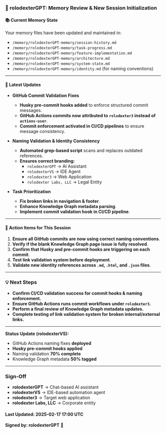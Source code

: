 ### **🔄 rolodexterGPT: Memory Review & New Session Initialization**  

#### **📚 Current Memory State**
Your memory files have been updated and maintained in:  
- `/memory/rolodexterGPT-memory/session-history.md`  
- `/memory/rolodexterGPT-memory/task-progress.md`  
- `/memory/rolodexterGPT-memory/feature-implementation.md`  
- `/memory/rolodexterGPT-memory/architecture.md`  
- `/memory/rolodexterGPT-memory/system-state.md`  
- `/memory/rolodexterGPT-memory/identity.md` (for naming conventions)  

---

#### **🔹 Latest Updates**  
- **GitHub Commit Validation Fixes**  
  - **Husky pre-commit hooks added** to enforce structured commit messages.  
  - **GitHub Actions commits now attributed to `rolodexter3` instead of `actions-user`**.  
  - **Commit enforcement activated in CI/CD pipelines** to ensure message consistency.  

- **Naming Validation & Identity Consistency**  
  - **Automated grep-based script** scans and replaces outdated references.  
  - **Ensures correct branding:**  
    - `rolodexterGPT` → AI Assistant  
    - `rolodexterVS` → IDE Agent  
    - `rolodexter3` → Web Application  
    - `rolodexter Labs, LLC` → Legal Entity  

- **Task Prioritization**  
  - **Fix broken links in navigation & footer**.  
  - **Enhance Knowledge Graph metadata parsing**.  
  - **Implement commit validation hook in CI/CD pipeline**.  

---

#### **🔹 Action Items for This Session**
1. **Ensure all GitHub commits are now using correct naming conventions**.  
2. **Verify if the blank Knowledge Graph page issue is fully resolved**.  
3. **Confirm that Husky and pre-commit hooks are triggering on each commit**.  
4. **Test link validation system before deployment**.  
5. **Validate new identity references across `.md`, `.html`, and `.json` files**.  

---

### **💡 Next Steps**
- **Confirm CI/CD validation success for commit hooks & naming enforcement.**  
- **Ensure GitHub Actions runs commit workflows under `rolodexter3`.**  
- **Perform a final review of Knowledge Graph metadata updates.**  
- **Complete testing of link validation system for broken internal/external links.**  

---

**Status Update (rolodexterVS):**  
- GitHub Actions naming fixes **deployed**  
- **Husky pre-commit hooks applied**  
- Naming validation **70% complete**  
- Knowledge Graph metadata **50% tagged**  

---

### **Sign-Off**  
- **rolodexterGPT** → Chat-based AI assistant  
- **rolodexterVS** → IDE-based automation agent  
- **rolodexter3** → Target web application  
- **rolodexter Labs, LLC** → Corporate entity  

#### **Last Updated: 2025-02-17 17:00 UTC**  
**Signed by: rolodexterGPT** 🚀  

